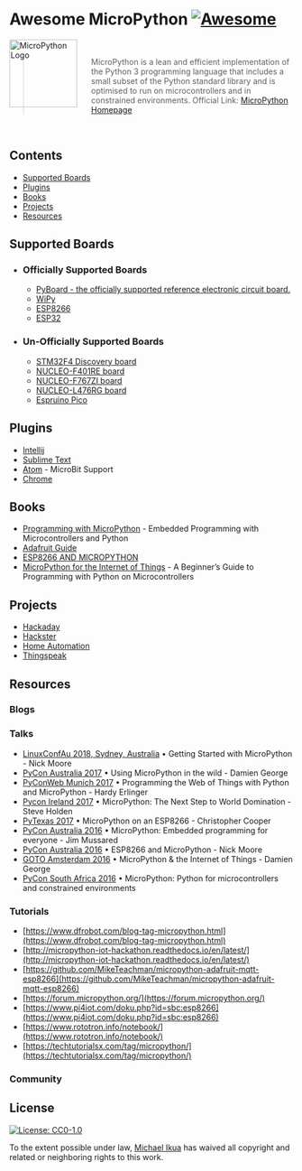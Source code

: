 # Awesome MicroPython [![Awesome](https://awesome.re/badge.svg)](https://awesome.re)

<a href="http://www.micropython.org/"><img src="https://avatars2.githubusercontent.com/u/6298560?s=200&v=4" alt="MicroPython Logo" align="left" style="margin-right: 25px" height=120></a>

<br>

> MicroPython is a lean and efficient implementation of the Python 3 programming language that includes a small subset of the Python standard library and is optimised to run on microcontrollers and in constrained environments. Official Link: [MicroPython Homepage](http://www.micropython.org/)

<br>

## Contents

- [Supported Boards](#supported-boards)
- [Plugins](#plugins)
- [Books](#books)
- [Projects](#projects)
- [Resources](#resources)

## Supported Boards

- ### Officially Supported Boards

  - [PyBoard - the officially supported reference electronic circuit board.](https://store.micropython.org/category/pyboards)
  - [WiPy](http://micropython.org/resources/docs/en/latest/wipy/)
  - [ESP8266](http://micropython.org/resources/docs/en/latest/esp8266/)
  - [ESP32](https://github.com/micropython/micropython/tree/master/ports/esp32)

- ### Un-Officially Supported Boards

  - [STM32F4 Discovery board](#)
  - [NUCLEO-F401RE board](#)
  - [NUCLEO-F767ZI board](#)
  - [NUCLEO-L476RG board](#)
  - [Espruino Pico](#)

## Plugins

- [Intellij](https://github.com/vlasovskikh/intellij-micropython)
- [Sublime Text](https://github.com/gepd/uPiotMicroPythonTool)
- [Atom](https://atom.io/packages/microbit-python) -  MicroBit Support
- [Chrome](https://chrome.google.com/webstore/detail/micropython/lhdjeebhcalhgnbigbngiaglmladclbo?hl=en-GB)

## Books

- [Programming with MicroPython](http://shop.oreilly.com/product/0636920056515.do) - Embedded Programming with Microcontrollers and Python
- [Adafruit Guide](https://cdn-learn.adafruit.com/downloads/pdf/micropython-basics-what-is-micropython.pdf)
- [ESP8266 AND MICROPYTHON](https://www.elektor.com/esp8266-and-micropython-e-book)
- [MicroPython for the Internet of Things](https://www.apress.com/gp/book/9781484231227) - A Beginner’s Guide to Programming with Python on Microcontrollers

## Projects

- [Hackaday](https://hackaday.io/projects?tag=micropython)
- [Hackster](https://www.hackster.io/projects/tags/micropython)
- [Home Automation](https://medium.com/@rxseger/esp8266-first-project-home-automation-with-relays-switches-pwm-and-an-adc-ad25f317c74f)
- [Thingspeak](https://blog.gypsyengineer.com/en/diy-electronics/micropython-esp8266-sending-data-to-thingspeak.html)

## Resources

### Blogs

### Talks

- [LinuxConfAu 2018, Sydney, Australia](https://www.youtube.com/watch?v=inUMgHQ62sA) • Getting Started with MicroPython - Nick Moore
- [PyCon Australia 2017](https://www.youtube.com/watch?v=WI-nTf5iM84) • Using MicroPython in the wild - Damien George
- [PyConWeb Munich 2017](https://www.youtube.com/watch?v=_-jFb9HSdk4) • Programming the Web of Things with Python and MicroPython - Hardy Erlinger
- [Pycon Ireland 2017](https://www.youtube.com/watch?v=2gPU2CXiphQ&t=1460s) • MicroPython: The Next Step to World Domination - Steve Holden
- [PyTexas 2017](https://www.youtube.com/watch?v=V5xs2DpQi1s) • MicroPython on an ESP8266 - Christopher Cooper
- [PyCon Australia 2016](https://www.youtube.com/watch?v=oCEZyJqkMrE) • MicroPython: Embedded programming for everyone - Jim Mussared
- [PyCon Australia 2016](https://www.youtube.com/watch?v=C19fFU-TVWU) • ESP8266 and MicroPython - Nick Moore
- [GOTO Amsterdam 2016](https://www.youtube.com/watch?v=EvGhPmPPzko&t=447s) • MicroPython & the Internet of Things - Damien George
- [PyCon South Africa 2016](https://www.youtube.com/watch?v=srrf-25_Ytw) • MicroPython: Python for microcontrollers and constrained environments

### Tutorials

- [https://www.dfrobot.com/blog-tag-micropython.html](https://www.dfrobot.com/blog-tag-micropython.html)
- [http://micropython-iot-hackathon.readthedocs.io/en/latest/](http://micropython-iot-hackathon.readthedocs.io/en/latest/)
- [https://github.com/MikeTeachman/micropython-adafruit-mqtt-esp8266](https://github.com/MikeTeachman/micropython-adafruit-mqtt-esp8266)
- [https://forum.micropython.org/](https://forum.micropython.org/)
- [https://www.pi4iot.com/doku.php?id=sbc:esp8266](https://www.pi4iot.com/doku.php?id=sbc:esp8266)
- [https://www.rototron.info/notebook/](https://www.rototron.info/notebook/)
- [https://techtutorialsx.com/tag/micropython/](https://techtutorialsx.com/tag/micropython/)

### Community

## License

[![License: CC0-1.0](https://licensebuttons.net/l/zero/1.0/80x15.png)](http://creativecommons.org/publicdomain/zero/1.0/)

To the extent possible under law, [Michael Ikua](https://github.com/ikuamike) has waived all copyright and related or neighboring rights to this work.